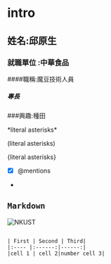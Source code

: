 #  intro
## 姓名:邱原生
### 就職單位 :中華食品
####職稱:魔豆技術人員
##### 專長

###興趣:種田
































\*literal  asterisks\*

\(literal  asterisks\)

\{literal  asterisks\}

-[x]  @mentions
-





## `Markdown`
























![NKUST](logo.png "高科大")
```

| First | Second | Third|
|:---- |:------:|------:|
|cell 1 | cell 2|number cell 3|
